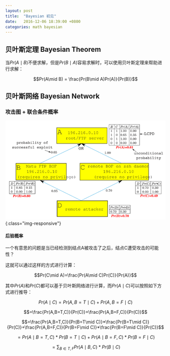 ```yaml
---
layout: post
title:  "Bayesian 初见"
date:   2016-12-06 18:39:00 +0800
categories: math bayesian
---
```

<div>
	<script type="text/x-mathjax-config">
		MathJax.Hub.Config({tex2jax: {inlineMath: [['$','$'], ['\\(','\\)']]}});
	</script>
	<script src='https://cdn.mathjax.org/mathjax/latest/MathJax.js?config=TeX-AMS-MML_HTMLorMML'></script>
</div>

## 贝叶斯定理 Bayesian Theorem

当$Pr(A\mid B)$不便求解，但是$Pr(B\mid A)$容易求解时，可以使用贝叶斯定理来帮助进行求解：

$$Pr(A\mid B) = \frac{Pr(B\mid A)Pr(A)}{Pr(B)}$$

## 贝叶斯网络 Bayesian Network

### 攻击图 + 联合条件概率

![](/res/images/2016-12-06-01.png){:class="img-responsive"}

#### 后验概率

一个有意思的问题是当已经检测到结点A被攻击了之后，结点C遭受攻击的可能性？

这就可以通过这样的方式进行计算：

$$Pr(C\mid A)=\frac{Pr(A\mid C)Pr(C)}{Pr(A)}$$

其中$Pr(A)$和$Pr(C)$都可以基于贝叶斯网络进行计算，而$Pr(A\mid C)$可以按照如下方式进行推导：

$$Pr(A\mid C)=Pr(A,B=T\mid C)+Pr(A,B=F\mid C)$$

$$=\frac{Pr(A,B=T,C)}{Pr(C)}+\frac{Pr(A,B=F,C)}{Pr(C)}$$

$$=\frac{Pr(A,B=T,C)}{Pr(B=T\mid C)}*\frac{Pr(B=T\mid C)}{Pr(C)}+\frac{Pr(A,B=F,C)}{Pr(B=F\mid C)}*\frac{Pr(B=F\mid C)}{Pr(C)}$$

$$=Pr(A\mid B=T,C)*Pr(B=T\mid C)+Pr(A\mid B=F,C)*Pr(B=F\mid C)$$

$$=\sum_{B\in {T, F}}{Pr(A\mid B,C)*Pr(B\mid C)}$$
